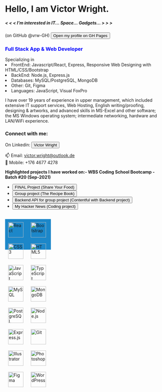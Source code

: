 # Hello, I am Victor Wright.
<h5>< < < I’m interested in IT... Space... Gadgets... > > ></h5>
(on GitHub @vrw-GH) <a href="https://vrw-gh.github.io/vrw-GH/" target="_blank">
    <button>Open my profile on GH Pages</button>
</a>

<h3 style="color:blue">Full Stack App & Web Developer </h3>
Specializing in  
    <li>FrontEnd: Javascript/React, Express, Responsive Web Designing with HTML/CSS/Bootstrap </li>
    <li>BackEnd: Node.js, Express.js</li>
    <li>Databases: MySQL/PostgreSQL, MongoDB</li>
    <li>Other: Git, Figma</li>
    <li>Languages: JavaScript, Visual FoxPro</li>
    
I have over 19 years of experience in upper management, which included extensive IT support services, Web Hosting, English writing/proofing, designing & artworks, and advanced skills in MS-Excel and other software; the MS Windows operating system; intermediate networking, hardware and LAN/WiFi experience.

<h3>Connect with me:</h3>
On Linkedin: <a href="https://www.linkedin.com/in/victor-r-wright/" target="_blank">
    <button>Victor Wright</button>
</a>

📫 Email: victor.wright@outlook.de
<br/>
📲 Mobile: +176 4677 4278


<strong> Highlighted projects I have worked on:-
WBS Coding School Bootcamp - Batch #20 (Sep-2021)</strong>
<ul>
<li><a href="https://github.com/vrw-GH/final-project-wd020" target="_blank">
    <button>FINAL Project (Share Your Food)</button>
</a></li>
<li><a href="https://vigilant-turing-554418.netlify.app/" target="_blank">
    <button>Group project (The Recipe Book)</button>
</a></li>
<li><a href="https://avc-food-blog.herokuapp.com/" target="_blank">
    <button>Backend API for group project (Contentful with Backend project)</button>
</a></li>
<li><a href="https://condescending-wilson-ebe840.netlify.app/" target="_blank">
    <button>My Hacker News (Coding project)</button>
</a></li>
</ul>

<br />
<div style="width:150px; height:100px; background-color:#1c87c9;">
<img style="margin: 10px" src="https://profilinator.rishav.dev/skills-assets/react-original-wordmark.svg" alt="React" height="50" />  
<img style="margin: 10px" src="https://profilinator.rishav.dev/skills-assets/bootstrap-plain.svg" alt="Bootstrap" height="50" />  
<img style="margin: 10px" src="https://profilinator.rishav.dev/skills-assets/css3-original-wordmark.svg" alt="CSS3" height="50" />  
<img style="margin: 10px" src="https://profilinator.rishav.dev/skills-assets/html5-original-wordmark.svg" alt="HTML5" height="50" />  
<img style="margin: 10px" src="https://profilinator.rishav.dev/skills-assets/javascript-original.svg" alt="JavaScript" height="50" />  
<img style="margin: 10px" src="https://profilinator.rishav.dev/skills-assets/typescript-original.svg" alt="TypeScript" height="50" />  
<img style="margin: 10px" src="https://profilinator.rishav.dev/skills-assets/mysql-original-wordmark.svg" alt="MySQL" height="50" />  
<img style="margin: 10px" src="https://profilinator.rishav.dev/skills-assets/mongodb-original-wordmark.svg" alt="MongoDB" height="50" />  
<img style="margin: 10px" src="https://profilinator.rishav.dev/skills-assets/postgresql-original-wordmark.svg" alt="PostgreSQL" height="50" />  
<img style="margin: 10px" src="https://profilinator.rishav.dev/skills-assets/nodejs-original-wordmark.svg" alt="Node.js" height="50" />  
<img style="margin: 10px" src="https://profilinator.rishav.dev/skills-assets/express-original-wordmark.svg" alt="Express.js" height="50" />  
<img style="margin: 10px" src="https://profilinator.rishav.dev/skills-assets/git-scm-icon.svg" alt="Git" height="50" />  
<img style="margin: 10px" src="https://profilinator.rishav.dev/skills-assets/adobe_illustrator-icon.svg" alt="Illustrator" height="50" />  
<img style="margin: 10px" src="https://profilinator.rishav.dev/skills-assets/photoshop-plain.svg" alt="Photoshop" height="50" />  
<img style="margin: 10px" src="https://profilinator.rishav.dev/skills-assets/figma-icon.svg" alt="Figma" height="50" />  
<img style="margin: 10px" src="https://profilinator.rishav.dev/skills-assets/wordpress.png" alt="WordPress" height="50" />  
<div>


<!---
vrw-GH/vrw-GH is a ✨ special ✨ repository because its `README.md` (this file) appears on your GitHub profile.
You can click the Preview link to take a look at your changes.
--->

